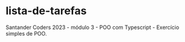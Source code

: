 # lista-de-tarefas
Santander Coders 2023 - módulo 3 - POO com Typescript - Exercício simples de POO.

